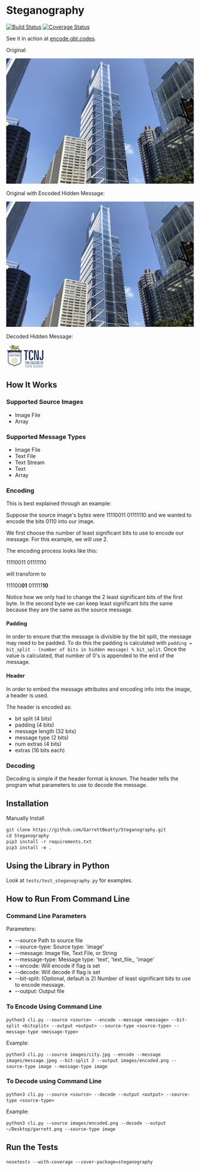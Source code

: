 # Steganography

[![Build Status](https://travis-ci.org/GarrettBeatty/Steganography.svg?branch=master)](https://travis-ci.org/GarrettBeatty/Steganography)
[![Coverage Status](https://coveralls.io/repos/github/GarrettBeatty/Steganography/badge.svg?branch=master)](https://coveralls.io/github/GarrettBeatty/Steganography?branch=master)


See it in action at [encode.gbt.codes](http://encode.gbt.codes).

Original:

![alt text](images/city.jpg "original")

Original with Encoded Hidden Message:

![alt text](images/encoded.png "encoded")

Decoded Hidden Message:

![alt text](images/message.jpeg "decoded")

## How It Works

### Supported Source Images
* Image File
* Array

### Supported Message Types
* Image File
* Text File
* Text Stream
* Text
* Array

### Encoding

This is best explained through an example:

Suppose the source image's bytes were 11110011 01111110
and we wanted to encode the bits  0110 into our image.

We first choose the number of least significant bits to use to encode our message. For this example, we will use 2.

The encoding process looks like this:

11110011 01111110

will transform to 

111100**01** 011111**10**

Notice how we only had to change the 2 least significant bits of the first byte. In the second byte we can keep least significant bits the same because they are the same as the source message.

#### Padding

In order to ensure that the message is divisible by the bit split, the message may need to be padded.
To do this the padding is calculated with `padding = bit_split - (number of bits in hidden message) % bit_split`. Once the value is calculated, that number of 0's is appended to the end of the message.

#### Header

In order to embed the message attributes and encoding info into the image, a header is used.

The header is encoded as:

* bit split (4 bits)
* padding (4 bits)
* message length (32 bits)
* message type (2 bits)
* num extras (4 bits)
* extras (16 bits each)

### Decoding

Decoding is simple if the header format is known. The header tells the program what parameters to use to decode the message.

## Installation

Manually Install

```
git clone https://github.com/GarrettBeatty/Steganography.git
cd Steganography
pip3 install -r requirements.txt
pip3 install -e .
```

## Using the Library in Python

Look at `tests/test_steganography.py` for examples.

## How to Run From Command Line

### Command Line Parameters

Parameters:
* --source Path to source file
* --source-type: Source type: 'image'
* --message: Image file, Text File, or String
* --message-type: Message type: 'text', 'text_file,, 'image'
* --encode: Will encode if flag is set
* --decode: Will decode if flag is set
* --bit-split: (Optional, default is 2) Number of least significant bits to use to encode message.
* --output: Output file

### To Encode Using Command Line

```
python3 cli.py --source <source> --encode --message <message> --bit-split <bitsplit> --output <output> --source-type <source-type> --message-type <message-type>
```
Example:

``` 
python3 cli.py --source images/city.jpg --encode --message images/message.jpeg --bit-split 2 --output images/encoded.png --source-type image --message-type image
```

### To Decode using Command Line

```
python3 cli.py --source <source> --decode --output <output> --source-type <source-type>
```
Example:
``` 
python3 cli.py --source images/encoded.png --decode --output ~/Desktop/garrett.png --source-type image
```

## Run the Tests

```
nosetests --with-coverage --cover-package=steganography
```

